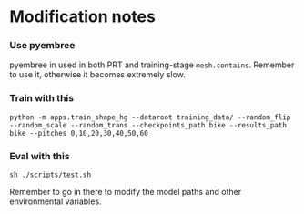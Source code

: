 # Modification notes

### Use pyembree
pyembree in used in both PRT and training-stage `mesh.contains`. Remember to use it, otherwise it becomes extremely slow.

### Train with this
```
python -m apps.train_shape_hg --dataroot training_data/ --random_flip --random_scale --random_trans --checkpoints_path bike --results_path bike --pitches 0,10,20,30,40,50,60
```
### Eval with this
```
sh ./scripts/test.sh
```

Remember to go in there to modify the model paths and other environmental variables.